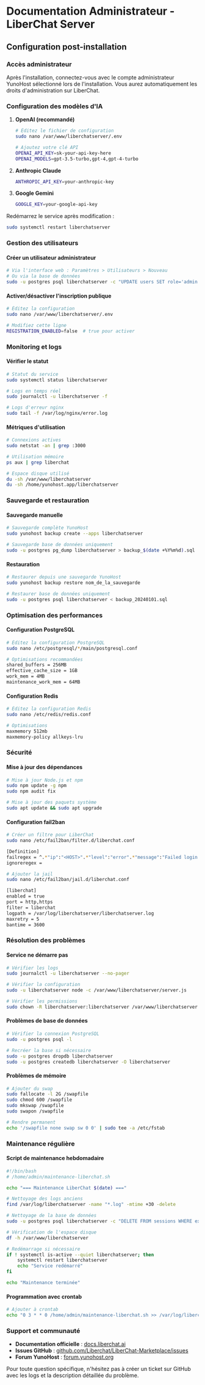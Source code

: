 # Documentation Administrateur - LiberChat Server

## Configuration post-installation

### Accès administrateur

Après l'installation, connectez-vous avec le compte administrateur YunoHost sélectionné lors de l'installation. Vous aurez automatiquement les droits d'administration sur LiberChat.

### Configuration des modèles d'IA

1. **OpenAI (recommandé)**
   ```bash
   # Éditez le fichier de configuration
   sudo nano /var/www/liberchatserver/.env
   
   # Ajoutez votre clé API
   OPENAI_API_KEY=sk-your-api-key-here
   OPENAI_MODELS=gpt-3.5-turbo,gpt-4,gpt-4-turbo
   ```

2. **Anthropic Claude**
   ```bash
   ANTHROPIC_API_KEY=your-anthropic-key
   ```

3. **Google Gemini**
   ```bash
   GOOGLE_KEY=your-google-api-key
   ```

Redémarrez le service après modification :
```bash
sudo systemctl restart liberchatserver
```

### Gestion des utilisateurs

#### Créer un utilisateur administrateur
```bash
# Via l'interface web : Paramètres > Utilisateurs > Nouveau
# Ou via la base de données
sudo -u postgres psql liberchatserver -c "UPDATE users SET role='admin' WHERE email='user@domain.com';"
```

#### Activer/désactiver l'inscription publique
```bash
# Éditez la configuration
sudo nano /var/www/liberchatserver/.env

# Modifiez cette ligne
REGISTRATION_ENABLED=false  # true pour activer
```

### Monitoring et logs

#### Vérifier le statut
```bash
# Statut du service
sudo systemctl status liberchatserver

# Logs en temps réel
sudo journalctl -u liberchatserver -f

# Logs d'erreur nginx
sudo tail -f /var/log/nginx/error.log
```

#### Métriques d'utilisation
```bash
# Connexions actives
sudo netstat -an | grep :3000

# Utilisation mémoire
ps aux | grep liberchat

# Espace disque utilisé
du -sh /var/www/liberchatserver
du -sh /home/yunohost.app/liberchatserver
```

### Sauvegarde et restauration

#### Sauvegarde manuelle
```bash
# Sauvegarde complète YunoHost
sudo yunohost backup create --apps liberchatserver

# Sauvegarde base de données uniquement
sudo -u postgres pg_dump liberchatserver > backup_$(date +%Y%m%d).sql
```

#### Restauration
```bash
# Restaurer depuis une sauvegarde YunoHost
sudo yunohost backup restore nom_de_la_sauvegarde

# Restaurer base de données uniquement
sudo -u postgres psql liberchatserver < backup_20240101.sql
```

### Optimisation des performances

#### Configuration PostgreSQL
```bash
# Éditez la configuration PostgreSQL
sudo nano /etc/postgresql/*/main/postgresql.conf

# Optimisations recommandées
shared_buffers = 256MB
effective_cache_size = 1GB
work_mem = 4MB
maintenance_work_mem = 64MB
```

#### Configuration Redis
```bash
# Éditez la configuration Redis
sudo nano /etc/redis/redis.conf

# Optimisations
maxmemory 512mb
maxmemory-policy allkeys-lru
```

### Sécurité

#### Mise à jour des dépendances
```bash
# Mise à jour Node.js et npm
sudo npm update -g npm
sudo npm audit fix

# Mise à jour des paquets système
sudo apt update && sudo apt upgrade
```

#### Configuration fail2ban
```bash
# Créer un filtre pour LiberChat
sudo nano /etc/fail2ban/filter.d/liberchat.conf

[Definition]
failregex = ^.*"ip":"<HOST>".*"level":"error".*"message":"Failed login attempt".*$
ignoreregex =

# Ajouter la jail
sudo nano /etc/fail2ban/jail.d/liberchat.conf

[liberchat]
enabled = true
port = http,https
filter = liberchat
logpath = /var/log/liberchatserver/liberchatserver.log
maxretry = 5
bantime = 3600
```

### Résolution des problèmes

#### Service ne démarre pas
```bash
# Vérifier les logs
sudo journalctl -u liberchatserver --no-pager

# Vérifier la configuration
sudo -u liberchatserver node -c /var/www/liberchatserver/server.js

# Vérifier les permissions
sudo chown -R liberchatserver:liberchatserver /var/www/liberchatserver
```

#### Problèmes de base de données
```bash
# Vérifier la connexion PostgreSQL
sudo -u postgres psql -l

# Recréer la base si nécessaire
sudo -u postgres dropdb liberchatserver
sudo -u postgres createdb liberchatserver -O liberchatserver
```

#### Problèmes de mémoire
```bash
# Ajouter du swap
sudo fallocate -l 2G /swapfile
sudo chmod 600 /swapfile
sudo mkswap /swapfile
sudo swapon /swapfile

# Rendre permanent
echo '/swapfile none swap sw 0 0' | sudo tee -a /etc/fstab
```

### Maintenance régulière

#### Script de maintenance hebdomadaire
```bash
#!/bin/bash
# /home/admin/maintenance-liberchat.sh

echo "=== Maintenance LiberChat $(date) ==="

# Nettoyage des logs anciens
find /var/log/liberchatserver -name "*.log" -mtime +30 -delete

# Nettoyage de la base de données
sudo -u postgres psql liberchatserver -c "DELETE FROM sessions WHERE expires < NOW();"

# Vérification de l'espace disque
df -h /var/www/liberchatserver

# Redémarrage si nécessaire
if ! systemctl is-active --quiet liberchatserver; then
    systemctl restart liberchatserver
    echo "Service redémarré"
fi

echo "Maintenance terminée"
```

#### Programmation avec crontab
```bash
# Ajouter à crontab
echo "0 3 * * 0 /home/admin/maintenance-liberchat.sh >> /var/log/liberchat-maintenance.log 2>&1" | sudo crontab -
```

### Support et communauté

- **Documentation officielle** : [docs.liberchat.ai](https://docs.liberchat.ai)
- **Issues GitHub** : [github.com/Liberchat/LiberChat-Marketplace/issues](https://github.com/Liberchat/LiberChat-Marketplace/issues)
- **Forum YunoHost** : [forum.yunohost.org](https://forum.yunohost.org)

Pour toute question spécifique, n'hésitez pas à créer un ticket sur GitHub avec les logs et la description détaillée du problème.